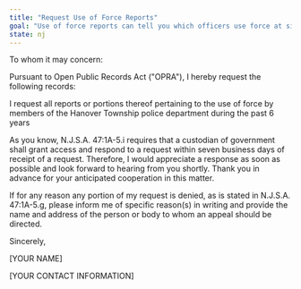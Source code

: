 ```yaml
---
title: "Request Use of Force Reports"
goal: "Use of force reports can tell you which officers use force at significantly higher rates than others"
state: nj
---
```

To whom it may concern:

Pursuant to Open Public Records Act ("OPRA"), I hereby request the following records:

I request all reports or portions thereof pertaining to the use of force by members of the Hanover Township police department during the past 6 years

As you know, N.J.S.A. 47:1A-5.i requires that a custodian of government shall grant access and respond to a request within seven business days of receipt of a request. Therefore, I would appreciate a response as soon as possible and look forward to hearing from you shortly. Thank you in advance for your anticipated cooperation in this matter.

If for any reason any portion of my request is denied, as is stated in N.J.S.A. 47:1A-5.g, please inform me of specific reason(s) in writing and provide the name and address of the person or body to whom an appeal should be directed.

Sincerely,

[YOUR NAME]

[YOUR CONTACT INFORMATION]